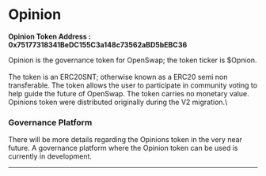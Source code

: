 # Opinion

**Opinion Token Address : 0x75177318341BeDC155C3a148c73562aBD5bEBC36**

Opinion is the governance token for OpenSwap; the token ticker is $Opnion. \
\
The token is an ERC20SNT; otherwise known as a ERC20 semi non transferable. The token allows the user to participate in community voting to help guide the future of OpenSwap. The token carries no monetary value. Opinions token were distributed originally during the V2 migration.\


### Governance Platform

There will be more details regarding the Opinions token in the very near future.  A governance platform where the Opinion token can be used is currently in development.&#x20;

****
